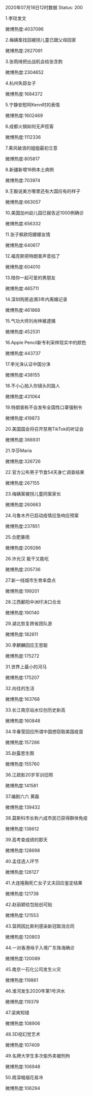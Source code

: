 2020年07月18日12时数据
Status: 200

1.李玟发文

微博热度:4037096

2.梅姨案找回被拐儿童已跟父母回家

微博热度:2827091

3.张雨绮把出战机会给张含韵

微博热度:2304652

4.杭州失踪女子

微博热度:1684372

5.宁静安慰阿Kenn时的表情

微博热度:1602469

6.成都火锅如何无声揽客

微博热度:1112336

7.乘风破浪的姐姐最初立意

微博热度:805817

8.新疆新增16例本土病例

微博热度:703974

9.王毅说美方哪里还有大国应有的样子

微博热度:663057

10.美国加州幼儿园已报告近1000例确诊

微博热度:656332

11.张子枫欧阳娜娜友情

微博热度:640617

12.福克斯把特朗普声音掐了

微博热度:604010

13.陪你一起可爱的男朋友

微博热度:465711

14.深圳购房追溯3年内离婚记录

微博热度:461868

15.气功大师刘尚林被逮捕

微博热度:452531

16.Apple Pencil新专利采样现实中的颜色

微博热度:443737

17.李光洙认证中国分洙

微博热度:438155

18.不小心拍入你镜头的路人

微博热度:431064

19.特朗普称不会发布全国性口罩强制令

微博热度:419873

20.美国国会将召开禁用TikTok的听证会

微博热度:366931

21.华莎Maria

微博热度:326726

22.官方公布男子节食54天身亡调查结果

微博热度:267155

23.梅姨案被拐儿童同案家长

微博热度:260663

24.乌鲁木齐已启动疫情应急响应预案

微博热度:237851

25.合肥暴雨

微博热度:209286

26.许光汉 能干又能吃

微博热度:205736

27.新一线城市生育率盘点

微博热度:199201

28.江西鄱阳中洲圩决口合龙

微博热度:190140

29.湖北恢复跨省团队游

微博热度:182611

30.李麒麟回应王思聪

微博热度:175272

31.世界上最小的河马

微博热度:175207

32.向往的生活

微博热度:163768

33.长江南京站水位创历史新高

微博热度:160848

34.华春莹回应所谓中国想窃取美国疫苗

微博热度:157286

35.赵露思生图

微博热度:155760

36.江疏影20岁军训旧照

微博热度:141581

37.编剧六六 黄磊

微博热度:139432

38.莫斯科市长称六成市民已获得群体免疫

微博热度:138612

39.高考查成绩的那天

微博热度:128698

40.孟佳选人环节

微博热度:126127

41.大连隆胸死亡女子丈夫回应鉴定结果

微博热度:121738

42.赵丽颖给包贴创可贴

微博热度:121553

43.篮网因比斯利感染新冠取消合同

微博热度:120803

44.一对香港母子入境广东珠海确诊

微博热度:120089

45.南京一石化公司发生火灾

微博热度:119861

46.淮河发生2020年第1号洪水

微博热度:119379

47.梁爽知错

微博热度:108906

48.3D视幻觉艺术

微博热度:107409

49.名牌大学生多次偷外卖被刑拘

微博热度:106948

50.周深唱烟花易冷

微博热度:106294

